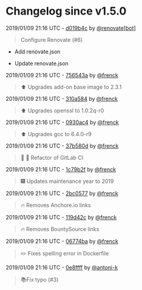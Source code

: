 # Changelog since v1.5.0

2019/01/09 21:16 UTC - [d019b4c](https://github.com/hassio-addons/addon-ftp/commit/d019b4c0d0374d6766f83bdac190220fb8a50556) by [@renovate[bot]](https://github.com/apps/renovate)
> Configure Renovate (#6)

* Add renovate.json

* Update renovate.json 

2019/01/09 21:16 UTC - [756543a](https://github.com/hassio-addons/addon-ftp/commit/756543a011630b9bf75da9d0e4385f906e3b92c6) by [@frenck](https://github.com/frenck)
> :arrow_up: Upgrades add-on base image to 2.3.1 

2019/01/09 21:16 UTC - [310a584](https://github.com/hassio-addons/addon-ftp/commit/310a5844ccba944981365e9b7fd98b2429dfa29c) by [@frenck](https://github.com/frenck)
> :arrow_up: Upgrades openssl to 1.0.2q-r0 

2019/01/09 21:16 UTC - [0930ac4](https://github.com/hassio-addons/addon-ftp/commit/0930ac4818539d4e3c5b8120b77aaf18f5706eea) by [@frenck](https://github.com/frenck)
> :arrow_up: Upgrades gcc to 6.4.0-r9 

2019/01/09 21:16 UTC - [37b580d](https://github.com/hassio-addons/addon-ftp/commit/37b580dd8b634fd449822d3266cd5feb3e27daef) by [@frenck](https://github.com/frenck)
> :tractor: :rocket: Refactor of GitLab CI 

2019/01/09 21:16 UTC - [1c79b2f](https://github.com/hassio-addons/addon-ftp/commit/1c79b2fd626b067af9e506c40ed07d898c02758b) by [@frenck](https://github.com/frenck)
> :fireworks: Updates maintenance year to 2019 

2019/01/09 21:16 UTC - [2bc0577](https://github.com/hassio-addons/addon-ftp/commit/2bc05775ba6a6912cbcf5aabd00cf1201f24ebca) by [@frenck](https://github.com/frenck)
> :fire: Removes Anchore.io links 

2019/01/09 21:16 UTC - [119d42c](https://github.com/hassio-addons/addon-ftp/commit/119d42c7a2e6d3233d686685c0eaffb133f4055f) by [@frenck](https://github.com/frenck)
> :fire: Removes BountySource links 

2019/01/09 21:16 UTC - [06774ba](https://github.com/hassio-addons/addon-ftp/commit/06774ba1c490a4b86b3722042485ce65273fb3dc) by [@frenck](https://github.com/frenck)
> :pencil2: Fixes spelling error in Dockerfile 

2019/01/09 21:16 UTC - [0e8ffff](https://github.com/hassio-addons/addon-ftp/commit/0e8ffff2446afe58f1c5101e9e1fe291c44926cd) by [@antoni-k](https://github.com/antoni-k)
> 📚Fix typo (#3) 

